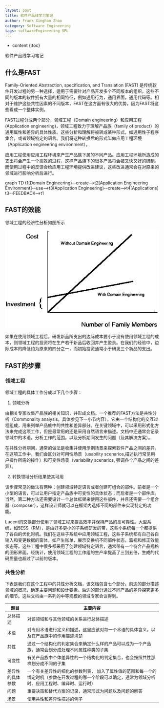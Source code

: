 ```yaml
---
layout: post
title: 软件产品线学习笔记
author: Frank Xinghan Zhao
category: Software Engineering
tags: softwareEngineering SPL
---
```


* content
  {:toc}

软件产品线学习笔记






## 什么是FAST

Family-Oriented Abstraction, specification, and Translation (FAST) 是传统软件开发过程的另一种选择，适用于需要针对产品开发多个不同版本的组织，这些不同的版本的软件拥有大量的相同特征，例如通用行为，通用界面，通用代码等。相对于维护这些共性因素的不同版本，FAST在这方面有很大的优势，因为FAST将这些看成一个整体实例。

FAST过程分成两个部分，领域工程（Domain engineering）和应用工程(Application engineering)，领域工程致力于理解产品族（family of product）的通用属性和差异的具体性质。这些分析和理解将被转成某种形式，如通用性子程序集合，或者领域特定的语言。我们将这种转换后的形式叫做应用工程环境（Application engineering environment）。

应用工程使用应用工程环境来产生产品族下属的不同产品。应用工程环境所造成的支出将会产生一个高效的过程，这样产品族下的很多产品将会被又快又好的研制。而使用过程中的反馈会给应用工程环境提供改进建议，这些改进通常会在对原来的领域进行影响分析后进行。

<div class = "mermaid">
graph TD
    t1(Domain Engineering)--create-->t2[Application Engineering Environment]--use-->t3(Application Engineering)--create-->t4[Applications]
    t3--FEEDBACK-->t1
</div>

## FAST的效能

领域工程的经济性分析如图所示

![](../images/2022-08-10-16-42-50.png)

如果在使用领域工程后，研发新品所支出的边际成本要小于没有使用领域工程的成本，则领域工程的投资将在生产若干新品后收回并产生盈余。在我们的经验中，边际成本的降低约为原来的四分之一，而初始投资通常小于研发三个新品的支出。

## FAST的步骤

### 领域工程

领域工程的具体工作分成以下几个步骤：

1. 领域分析

由相关专家收集产品族的相关知识，并形成文档。一个推荐的FAST方法是共性分析（Commonality analysis，具体参见下一小节内容）。它由一个结构化的交互过程组成，用来列举产品族中的共性和差异部分。在关键领域中，可以采用形式化方法来完成这项工作，但是最常用的还是采用自然语言来描述。文档中还通常会记录领域中的术语，分析工作的范围，以及分析期间发生的问题（及其解决方案）。

在共性分析期间，通常的做法是收集并使用示例场景来探索软件产品之间的差异。在这项工作中，我们会区分对可用性场景（usability scenarios,描述执行常见用户操作所需的操作）和可变性场景（variability scenarios, 强调各个产品之间的差异）。

2. 转换领域分析结果使其可用
  
该步骤常见的做法有两种：创建领域特定语言或者创建可组合的部件。前者是一个小型的语言，可以让用户指定产品族中可变性的具体状态；而后者是一个部件库。当然，第二种方法还需要设计一个总体框架来使用这些部件，并且还需要一个组合器（composer），这样设计师就可以在框架内选择不同的部件来实现特定的功能。

Lucent的交换部分使用了领域工程来提高效率并保持产品的高可靠性。大型系统，如5ESS（RM），是由好多更小的子系统研发的带，这些小系统每一个都提供了各自的优化时机。我们在这些子系统中应用领域工程，这些子系统都有自己各自输入和变更数据的窗体，如产生账单，展示交换机不同部件状态，监视和修正效能状态等。这些工程中很多都采用了创建领域特定语言，通常带有一个符合产品规格的图形界面。经统计，使用领域工程的工作组的生产率提高了三到五倍，生成的代码质量也超过了以前的版本。

### 共性分析

下表是我们在这个工程中的共性分析文档，该文档包含七个部分。前边的部分描述领域的概况，确定主要问题和设计要素。后边的部分通过不同产品的差异探究更多的细节。这些文档由一系列的中等规模的领域专家会议得到。

| 题目 | 主要内容 |
|- |- |
| 总体描述 | 对该领域和与其他领域的关系进行总体描述 |
| 术语 | 对专用术语进行定义和描述，这里应该对每一个术语的具体含义，以及在产品族中的作用描述清楚 | 
| 共性 | 通过一个结构化的判定集合来确定什么样的产品可以成为一个产品族，通常会划分成处理不同属性种类的子集 |
| 可变性 | 有关产品族中个体差异性的一个结构化的判定集合，也会按照共性那样划分成不同的子集 | 
| 差异性的具体参数 | 一个有关差异性的细化的参数列表， 加入了属性值的范围和每一个的绑定时机（参数在开发过程的哪一个阶段可以确定，通常为领域分析时、应用工程时、编译时、运行时） | 
| 问题 | 重要决策和替代方案的记录，通常形式为问题以及问题的解答 | 
| 场景 | 使用共性和差异性描述的例子 | 



